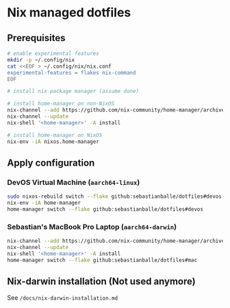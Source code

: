 # Nix managed dotfiles

## Prerequisites

```bash
# enable experimental features
mkdir -p ~/.config/nix
cat <<EOF > ~/.config/nix/nix.conf
experimental-features = flakes nix-command
EOF

# install nix package manager (assume done)

# install home-manager on non-NixOS
nix-channel --add https://github.com/nix-community/home-manager/archive/master.tar.gz home-manager
nix-channel --update
nix-shell '<home-manager>' -A install

# install home-manager on NixOS
nix-env -iA nixos.home-manager
```

## Apply configuration

### DevOS Virtual Machine (`aarch64-linux`)

```bash
sudo nixos-rebuild switch --flake github:sebastianballe/dotfiles#devos --impure
nix-env -iA home-manager
home-manager switch --flake github:sebastianballe/dotfiles#devos
```

### Sebastian's MacBook Pro Laptop (`aarch64-darwin`)

```bash
nix-channel --add https://github.com/nix-community/home-manager/archive/master.tar.gz home-manager
nix-channel --update
nix-shell '<home-manager>' -A install
home-manager switch --flake github:sebastianballe/dotfiles#mac
```
## Nix-darwin installation (Not used anymore)

See `/docs/nix-darwin-installation.md`

